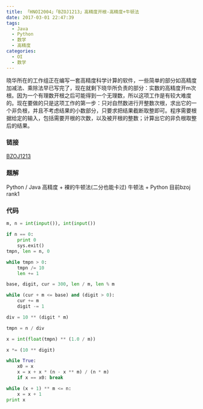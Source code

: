 ```yaml
---
title: 「HNOI2004」「BZOJ1213」高精度开根-高精度+牛顿法
date: 2017-03-01 22:47:39
tags:
  - Java
  - Python
  - 数学
  - 高精度
categories:
  - OI
  - 数学
---
```

晓华所在的工作组正在编写一套高精度科学计算的软件，一些简单的部分如高精度加减法、乘除法早已写完了，现在就剩下晓华所负责的部分：实数的高精度开m次根。因为一个有理数开根之后可能得到一个无理数，所以这项工作是有较大难度的。现在要做的只是这项工作的第一步：只对自然数进行开整数次根，求出它的一个非负根，并且不考虑结果的小数部分，只要求把结果截断取整即可。程序需要根据给定的输入，包括需要开根的次数，以及被开根的整数；计算出它的非负根取整后的结果。
<!-- more -->
### 链接
[BZOJ1213](http://www.lydsy.com/JudgeOnline/problem.php?id=1213)
### 题解
Python / Java 高精度 + 裸的牛顿法(二分也能卡过)
牛顿法 + Python 目前bzoj rank1
### 代码
``` python
m, n = int(input()), int(input())

if n == 0:
    print 0
    sys.exit()
tmpn, len = n, 0

while tmpn > 0:
    tmpn /= 10
    len += 1

base, digit, cur = 300, len / m, len % m

while (cur + m <= base) and (digit > 0):
    cur += m
    digit -= 1

div = 10 ** (digit * m)

tmpn = n / div

x = int(float(tmpn) ** (1.0 / m))

x *= (10 ** digit)

while True:
    x0 = x 
    x = x + x * (n - x ** m) / (n * m)
    if x == x0: break

while (x + 1) ** m <= n:
    x = x + 1
print x
```
